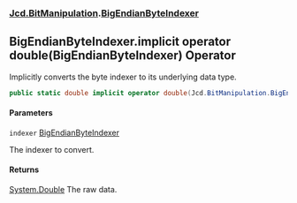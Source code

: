 ### [Jcd.BitManipulation](Jcd.BitManipulation.md 'Jcd.BitManipulation').[BigEndianByteIndexer](Jcd.BitManipulation.BigEndianByteIndexer.md 'Jcd.BitManipulation.BigEndianByteIndexer')

## BigEndianByteIndexer.implicit operator double(BigEndianByteIndexer) Operator

Implicitly converts the byte indexer to its underlying data type.

```csharp
public static double implicit operator double(Jcd.BitManipulation.BigEndianByteIndexer indexer);
```

#### Parameters

<a name='Jcd.BitManipulation.BigEndianByteIndexer.op_Implicitdouble(Jcd.BitManipulation.BigEndianByteIndexer).indexer'></a>

`indexer` [BigEndianByteIndexer](Jcd.BitManipulation.BigEndianByteIndexer.md 'Jcd.BitManipulation.BigEndianByteIndexer')

The indexer to convert.

#### Returns

[System.Double](https://docs.microsoft.com/en-us/dotnet/api/System.Double 'System.Double')
The raw data.